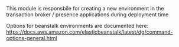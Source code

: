 This module is responsbile for creating a new environment in the transaction broker / presence applications during deployment time

Options for beanstalk environments are documented here: 
https://docs.aws.amazon.com/elasticbeanstalk/latest/dg/command-options-general.html

